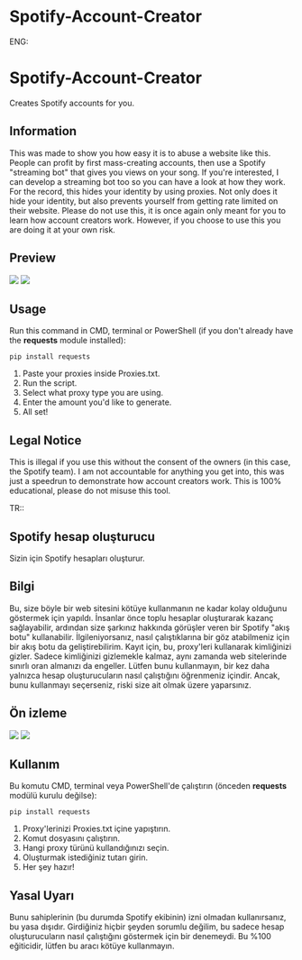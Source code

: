 # Spotify-Account-Creator

ENG:
# Spotify-Account-Creator
Creates Spotify accounts for you.

## Information
This was made to show you how easy it is to abuse a website like this. People can profit by first mass-creating accounts, then use a Spotify "streaming bot" that gives you views on your song. If you're interested, I can develop a streaming bot too so you can have a look at how they work. For the record, this hides your identity by using proxies. Not only does it hide your identity, but also prevents yourself from getting rate limited on their website. Please do not use this, it is once again only meant for you to learn how account creators work. However, if you choose to use this you are doing it at your own risk.

## Preview
![](https://i.imgur.com/w6uwpH6.png)
![](https://i.imgur.com/ANk2cbq.png)

## Usage
Run this command in CMD, terminal or PowerShell (if you don't already have the **requests** module installed):
```
pip install requests
```
1. Paste your proxies inside Proxies.txt.
2. Run the script.
3. Select what proxy type you are using.
4. Enter the amount you'd like to generate.
5. All set!

## Legal Notice
This is illegal if you use this without the consent of the owners (in this case, the Spotify team). I am not accountable for anything you get into, this was just a speedrun to demonstrate how account creators work. This is 100% educational, please do not misuse this tool.

TR::


## Spotify hesap oluşturucu
Sizin için Spotify hesapları oluşturur.

## Bilgi
Bu, size böyle bir web sitesini kötüye kullanmanın ne kadar kolay olduğunu göstermek için yapıldı. İnsanlar önce toplu hesaplar oluşturarak kazanç sağlayabilir, ardından size şarkınız hakkında görüşler veren bir Spotify "akış botu" kullanabilir. İlgileniyorsanız, nasıl çalıştıklarına bir göz atabilmeniz için bir akış botu da geliştirebilirim. Kayıt için, bu, proxy'leri kullanarak kimliğinizi gizler. Sadece kimliğinizi gizlemekle kalmaz, aynı zamanda web sitelerinde sınırlı oran almanızı da engeller. Lütfen bunu kullanmayın, bir kez daha yalnızca hesap oluşturucuların nasıl çalıştığını öğrenmeniz içindir. Ancak, bunu kullanmayı seçerseniz, riski size ait olmak üzere yaparsınız.

## Ön izleme
![](https://i.imgur.com/w6uwpH6.png)
![](https://i.imgur.com/ANk2cbq.png)

## Kullanım
Bu komutu CMD, terminal veya PowerShell'de çalıştırın (önceden **requests** modülü kurulu değilse):
```
pip install requests
```
1. Proxy'lerinizi Proxies.txt içine yapıştırın.
2. Komut dosyasını çalıştırın.
3. Hangi proxy türünü kullandığınızı seçin.
4. Oluşturmak istediğiniz tutarı girin.
5. Her şey hazır!

## Yasal Uyarı
Bunu sahiplerinin (bu durumda Spotify ekibinin) izni olmadan kullanırsanız, bu yasa dışıdır. Girdiğiniz hiçbir şeyden sorumlu değilim, bu sadece hesap oluşturucuların nasıl çalıştığını göstermek için bir denemeydi. Bu %100 eğiticidir, lütfen bu aracı kötüye kullanmayın.
